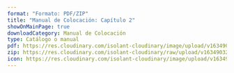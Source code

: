 ```yaml
---
format: "Formato: PDF/ZIP"
title: "Manual de Colocación: Capítulo 2"
showOnMainPage: true
downloadCategory: Manual de Colocación
type: Catálogo o manual
pdf: https://res.cloudinary.com/isolant-cloudinary/image/upload/v1634903217/website-2021/downloads/02-capitulo-manual-colocacion.pdf
zip: https://res.cloudinary.com/isolant-cloudinary/raw/upload/v1634903217/website-2021/downloads/02-capitulo-manual-colocacion.zip
icon: https://res.cloudinary.com/isolant-cloudinary/image/upload/v1634905858/website-2021/downloads/book.svg
---
```

